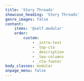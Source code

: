 ```yaml
---
title: 'Story Threads'
showcase_heading: 'Story Threads'
genre_images: false
content:
    items: '@self.modular'
    order:
        custom:
            - _intro-text
            - _top-cta
            - _description
            - _two-columns
            - _cta-footer
body_classes: modular
onpage_menu: false
---
```


